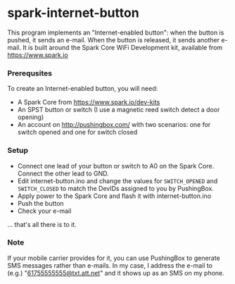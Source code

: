 spark-internet-button
=====================

This program implements an "Internet-enabled button": when the button is pushed, it sends an e-mail.  When the button is released, it sends another e-mail.  It is built around the Spark Core WiFi Development kit, available from https://www.spark.io

### Prerequsites

To create an Internet-enabled button, you will need:

* A Spark Core from https://www.spark.io/dev-kits
* An SPST button or switch (I use a magnetic reed switch detect a door opening)
* An account on http://pushingbox.com/ with two scenarios: one for switch opened and one for switch closed

### Setup

* Connect one lead of your button or switch to A0 on the Spark Core.  Connect the other lead to GND.
* Edit internet-button.ino and change the values for `SWITCH_OPENED` and `SWITCH_CLOSED` to match the DevIDs assigned to you by PushingBox.
* Apply power to the Spark Core and flash it with internet-button.ino
* Push the button
* Check your e-mail

... that's all there is to it.

### Note

If your mobile carrier provides for it, you can use PushingBox to generate SMS messages rather than e-mails.  In my case, I address the e-mail to (e.g.) "61755555555@txt.att.net" and it shows up as an SMS on my phone.
